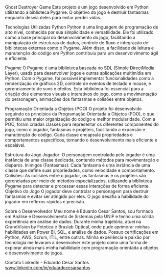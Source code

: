 Ghost Destroyer Game
Este projeto é um jogo desenvolvido em Python utilizando a biblioteca Pygame. O objetivo do jogo é destruir fantasmas enquanto desvia deles para evitar perder vidas.

Tecnologias Utilizadas
Python
Python é uma linguagem de programação de alto nível, conhecida por sua simplicidade e versatilidade. Ele foi utilizado como a base principal do desenvolvimento do jogo, facilitando a manipulação de estruturas de dados, controle de fluxo e integração de bibliotecas externas como o Pygame. Além disso, a facilidade de leitura e manutenção do código em Python contribuiu para um desenvolvimento ágil e eficiente.

Pygame
O Pygame é uma biblioteca baseada no SDL (Simple DirectMedia Layer), usada para desenvolver jogos e outras aplicações multimídia em Python. Com o Pygame, foi possível implementar funcionalidades como a renderização de gráficos 2D, controle de eventos de teclado e mouse, e gerenciamento de sons e efeitos. Esta biblioteca foi essencial para a criação dos elementos visuais e interativos do jogo, como a movimentação do personagem, animações dos fantasmas e colisões entre objetos.

Programação Orientada a Objetos (POO)
O projeto foi desenvolvido seguindo os princípios da Programação Orientada a Objetos (POO), o que permitiu uma maior organização do código e melhor modularidade. Com a POO, foram criadas classes para representar os diferentes componentes do jogo, como o jogador, fantasmas e projéteis, facilitando a expansão e manutenção do código. Cada classe encapsula propriedades e comportamentos específicos, tornando o desenvolvimento mais eficiente e escalável.

Estrutura do Jogo
Jogador: O personagem controlado pelo jogador é uma instância de uma classe dedicada, contendo métodos para movimentação e disparos.
Inimigos (Fantasmas): Cada fantasma é uma instância de uma classe que define suas propriedades, como velocidade e comportamento.
Colisões: As colisões entre o jogador, os fantasmas e os projéteis são gerenciadas por meio de métodos especializados, utilizando a biblioteca Pygame para detectar e processar essas interações de forma eficiente.
Objetivo do Jogo
O jogador deve controlar o personagem para destruir fantasmas e evitar ser atingido por eles. O jogo desafia a habilidade do jogador em reflexos rápidos e precisão.

Sobre o Desenvolvedor
Meu nome é Eduardo Cesar Santos, sou formado em Análise e Desenvolvimento de Sistemas pela UNIP e tenho uma sólida experiência em análise de dados. Durante minha trajetória, atuei na GrandVision by Fototica e Braslab Optical, onde pude aprimorar minhas habilidades em Power BI, SQL, e análise de dados. Possuo certificações em Python, AWS, Scrum, ITIL, entre outras. Minha experiência e paixão por tecnologia me levaram a desenvolver este projeto como uma forma de explorar ainda mais minha habilidade com programação orientada a objetos e desenvolvimento de jogos.

Contato
LinkedIn - Eduardo Cesar Santos www.linkedin.com/in/eduardocesarsantos
